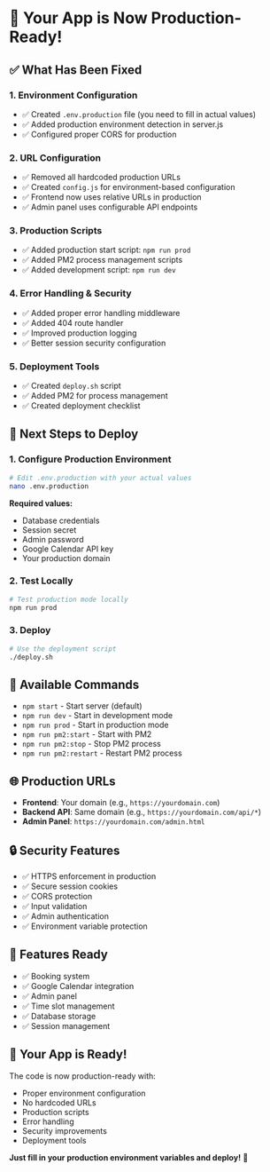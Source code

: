 # 🎉 Your App is Now Production-Ready!

## ✅ What Has Been Fixed

### 1. Environment Configuration
- ✅ Created `.env.production` file (you need to fill in actual values)
- ✅ Added production environment detection in server.js
- ✅ Configured proper CORS for production

### 2. URL Configuration
- ✅ Removed all hardcoded production URLs
- ✅ Created `config.js` for environment-based configuration
- ✅ Frontend now uses relative URLs in production
- ✅ Admin panel uses configurable API endpoints

### 3. Production Scripts
- ✅ Added production start script: `npm run prod`
- ✅ Added PM2 process management scripts
- ✅ Added development script: `npm run dev`

### 4. Error Handling & Security
- ✅ Added proper error handling middleware
- ✅ Added 404 route handler
- ✅ Improved production logging
- ✅ Better session security configuration

### 5. Deployment Tools
- ✅ Created `deploy.sh` script
- ✅ Added PM2 for process management
- ✅ Created deployment checklist

## 🚀 Next Steps to Deploy

### 1. Configure Production Environment
```bash
# Edit .env.production with your actual values
nano .env.production
```

**Required values:**
- Database credentials
- Session secret
- Admin password
- Google Calendar API key
- Your production domain

### 2. Test Locally
```bash
# Test production mode locally
npm run prod
```

### 3. Deploy
```bash
# Use the deployment script
./deploy.sh
```

## 🔧 Available Commands

- `npm start` - Start server (default)
- `npm run dev` - Start in development mode
- `npm run prod` - Start in production mode
- `npm run pm2:start` - Start with PM2
- `npm run pm2:stop` - Stop PM2 process
- `npm run pm2:restart` - Restart PM2 process

## 🌐 Production URLs

- **Frontend**: Your domain (e.g., `https://yourdomain.com`)
- **Backend API**: Same domain (e.g., `https://yourdomain.com/api/*`)
- **Admin Panel**: `https://yourdomain.com/admin.html`

## 🔒 Security Features

- ✅ HTTPS enforcement in production
- ✅ Secure session cookies
- ✅ CORS protection
- ✅ Input validation
- ✅ Admin authentication
- ✅ Environment variable protection

## 📱 Features Ready

- ✅ Booking system
- ✅ Google Calendar integration
- ✅ Admin panel
- ✅ Time slot management
- ✅ Database storage
- ✅ Session management

## 🎯 Your App is Ready!

The code is now production-ready with:
- Proper environment configuration
- No hardcoded URLs
- Production scripts
- Error handling
- Security improvements
- Deployment tools

**Just fill in your production environment variables and deploy!** 🚀
